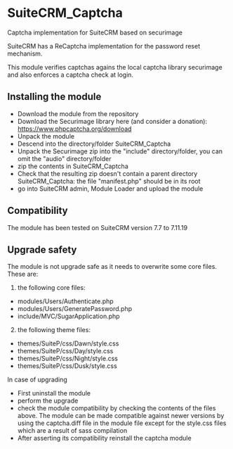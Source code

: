# SuiteCRM_Captcha
Captcha implementation for SuiteCRM based on securimage

SuiteCRM has a ReCaptcha implementation for the password reset mechanism.

This module verifies captchas agains the local captcha library securimage and also enforces a captcha check at login.

## Installing the module

 - Download the module from the repository
 - Download the Securimage library here (and consider a donation): https://www.phpcaptcha.org/download
 - Unpack the module
 - Descend into the directory/folder SuiteCRM_Captcha
 - Unpack the Securimage zip into the "include" directory/folder, you can omit the "audio" directory/folder
 - zip the contents in SuiteCRM_Captcha
 - Check that the resulting zip doesn't contain a parent directory SuiteCRM_Captcha: the file "manifest.php" should be in its root
 - go into SuiteCRM admin, Module Loader and upload the module
 
## Compatibility
The module has been tested on SuiteCRM version 7.7 to 7.11.19
 
## Upgrade safety
The module is not upgrade safe as it needs to overwrite some core files. These are:

1. the following core files:
  - modules/Users/Authenticate.php
  - modules/Users/GeneratePassword.php
  - include/MVC/SugarApplication.php

2. the following theme files:
  - themes/SuiteP/css/Dawn/style.css
  - themes/SuiteP/css/Day/style.css
  - themes/SuiteP/css/Night/style.css
  - themes/SuiteP/css/Dusk/style.css
  
In case of upgrading
 - First uninstall the module
 - perform the upgrade
 - check the module compatibility by checking the contents of the files above. The module can be made compatible against newer versions by using the captcha.diff file in the module file except for the style.css files which are a result of sass compilation
 - After asserting its compatibility reinstall the captcha module
